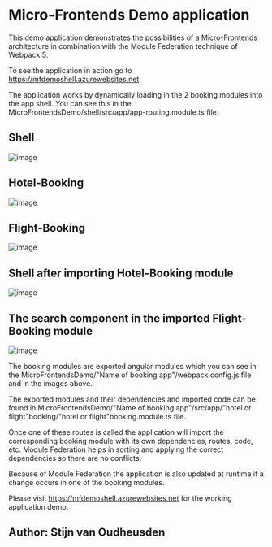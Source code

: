 # Micro-Frontends Demo application

This demo application demonstrates the possibilities of a Micro-Frontends architecture in combination with the Module Federation technique of Webpack 5.

To see the application in action go to https://mfdemoshell.azurewebsites.net

The application works by dynamically loading in the 2 booking modules into the app shell.
You can see this in the MicroFrontendsDemo/shell/src/app/app-routing.module.ts file.

## Shell
![image](https://user-images.githubusercontent.com/58070673/224314126-6e7eba84-d768-451e-85da-145c3d9184a9.png)

## Hotel-Booking
![image](https://user-images.githubusercontent.com/58070673/224314210-79241a35-3502-417a-a8ac-58edf1aaa765.png)

## Flight-Booking
![image](https://user-images.githubusercontent.com/58070673/224314252-02e6cbf3-c37f-4fb8-872d-2e92570ff2c5.png)

## Shell after importing Hotel-Booking module
![image](https://user-images.githubusercontent.com/58070673/224314361-14500846-e16c-4120-b548-34334b22abc3.png)

## The search component in the imported Flight-Booking module
![image](https://user-images.githubusercontent.com/58070673/224314666-7096406f-2d0d-4adc-9fa3-7a0bd04d379c.png)

The booking modules are exported angular modules which you can see in the MicroFrontendsDemo/"Name of booking app"/webpack.config.js file and in the images above.

The exported modules and their dependencies and imported code can be found in MicroFrontendsDemo/"Name of booking app"/src/app/"hotel or flight"booking/"hotel or flight"booking.module.ts file.

Once one of these routes is called the application will import the corresponding booking module with its own dependencies, routes, code, etc.
Module Federation helps in sorting and applying the correct dependencies so there are no conflicts.
  
Because of Module Federation the application is also updated at runtime if a change occurs in one of the booking modules.
  
Please visit https://mfdemoshell.azurewebsites.net for the working application demo.
  
## Author: Stijn van Oudheusden
